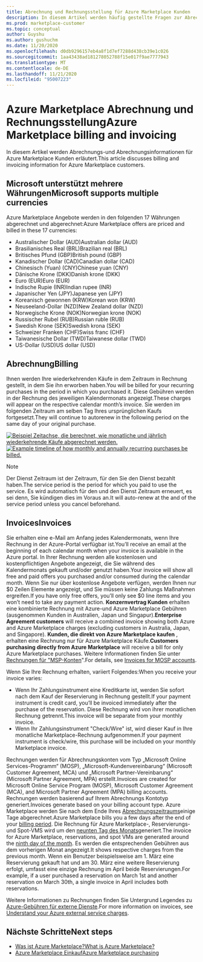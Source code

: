 ```yaml
---
title: Abrechnung und Rechnungsstellung für Azure Marketplace Kunden
description: In diesem Artikel werden häufig gestellte Fragen zur Abrechnung und Rechnungsstellung für Azure Marketplace Kunden beschrieben.
ms.prod: marketplace-customer
ms.topic: conceptual
author: Guyshu
ms.author: gushuchm
ms.date: 11/20/2020
ms.openlocfilehash: d0db9296157eb4a8f1d7ef7288d438cb39e1c026
ms.sourcegitcommit: 1aa43438ad181278052788f15e017f9ae7777943
ms.translationtype: MT
ms.contentlocale: de-DE
ms.lasthandoff: 11/21/2020
ms.locfileid: "95007223"
---
```

# <a name="azure-marketplace-billing-and-invoicing"></a><span data-ttu-id="2acd6-103">Azure Marketplace Abrechnung und Rechnungsstellung</span><span class="sxs-lookup"><span data-stu-id="2acd6-103">Azure Marketplace billing and invoicing</span></span>

<span data-ttu-id="2acd6-104">In diesem Artikel werden Abrechnungs-und Abrechnungsinformationen für Azure Marketplace Kunden erläutert.</span><span class="sxs-lookup"><span data-stu-id="2acd6-104">This article discusses billing and invoicing information for Azure Marketplace customers.</span></span>

## <a name="microsoft-supports-multiple-currencies"></a><span data-ttu-id="2acd6-105">Microsoft unterstützt mehrere Währungen</span><span class="sxs-lookup"><span data-stu-id="2acd6-105">Microsoft supports multiple currencies</span></span>

<span data-ttu-id="2acd6-106">Azure Marketplace Angebote werden in den folgenden 17 Währungen abgerechnet und abgerechnet:</span><span class="sxs-lookup"><span data-stu-id="2acd6-106">Azure Marketplace offers are priced and billed in these 17 currencies:</span></span>

- <span data-ttu-id="2acd6-107">Australischer Dollar (AUD)</span><span class="sxs-lookup"><span data-stu-id="2acd6-107">Australian dollar (AUD)</span></span>
- <span data-ttu-id="2acd6-108">Brasilianisches Real (BRL)</span><span class="sxs-lookup"><span data-stu-id="2acd6-108">Brazilian real (BRL)</span></span>
- <span data-ttu-id="2acd6-109">Britisches Pfund (GBP)</span><span class="sxs-lookup"><span data-stu-id="2acd6-109">British pound (GBP)</span></span>
- <span data-ttu-id="2acd6-110">Kanadischer Dollar (CAD)</span><span class="sxs-lookup"><span data-stu-id="2acd6-110">Canadian dollar (CAD)</span></span>
- <span data-ttu-id="2acd6-111">Chinesisch (Yuan) (CNY)</span><span class="sxs-lookup"><span data-stu-id="2acd6-111">Chinese yuan (CNY)</span></span>
- <span data-ttu-id="2acd6-112">Dänische Krone (DKK)</span><span class="sxs-lookup"><span data-stu-id="2acd6-112">Danish krone (DKK)</span></span>
- <span data-ttu-id="2acd6-113">Euro (EUR)</span><span class="sxs-lookup"><span data-stu-id="2acd6-113">Euro (EUR)</span></span>
- <span data-ttu-id="2acd6-114">Indische Rupie (INR)</span><span class="sxs-lookup"><span data-stu-id="2acd6-114">Indian rupee (INR)</span></span>
- <span data-ttu-id="2acd6-115">Japanischer Yen (JPY)</span><span class="sxs-lookup"><span data-stu-id="2acd6-115">Japanese yen (JPY)</span></span>
- <span data-ttu-id="2acd6-116">Koreanisch gewonnen (KRW)</span><span class="sxs-lookup"><span data-stu-id="2acd6-116">Korean won (KRW)</span></span>
- <span data-ttu-id="2acd6-117">Neuseeland-Dollar (NZD)</span><span class="sxs-lookup"><span data-stu-id="2acd6-117">New Zealand dollar (NZD)</span></span>
- <span data-ttu-id="2acd6-118">Norwegische Krone (NOK)</span><span class="sxs-lookup"><span data-stu-id="2acd6-118">Norwegian krone (NOK)</span></span>
- <span data-ttu-id="2acd6-119">Russischer Rubel (RUB)</span><span class="sxs-lookup"><span data-stu-id="2acd6-119">Russian ruble (RUB)</span></span>
- <span data-ttu-id="2acd6-120">Swedish Krone (SEK)</span><span class="sxs-lookup"><span data-stu-id="2acd6-120">Swedish krona (SEK)</span></span>
- <span data-ttu-id="2acd6-121">Schweizer Franken (CHF)</span><span class="sxs-lookup"><span data-stu-id="2acd6-121">Swiss franc (CHF)</span></span>
- <span data-ttu-id="2acd6-122">Taiwanesische Dollar (TWD)</span><span class="sxs-lookup"><span data-stu-id="2acd6-122">Taiwanese dollar (TWD)</span></span>
- <span data-ttu-id="2acd6-123">US-Dollar (USD)</span><span class="sxs-lookup"><span data-stu-id="2acd6-123">US dollar (USD)</span></span>

## <a name="billing"></a><span data-ttu-id="2acd6-124">Abrechnung</span><span class="sxs-lookup"><span data-stu-id="2acd6-124">Billing</span></span>

<span data-ttu-id="2acd6-125">Ihnen werden Ihre wiederkehrenden Käufe in dem Zeitraum in Rechnung gestellt, in dem Sie ihn erworben haben.</span><span class="sxs-lookup"><span data-stu-id="2acd6-125">You will be billed for your recurring purchases in the period in which you purchased it.</span></span> <span data-ttu-id="2acd6-126">Diese Gebühren werden in der Rechnung des jeweiligen Kalendermonats angezeigt.</span><span class="sxs-lookup"><span data-stu-id="2acd6-126">These charges will appear on the respective calendar month’s invoice.</span></span> <span data-ttu-id="2acd6-127">Sie werden im folgenden Zeitraum am selben Tag Ihres ursprünglichen Kaufs fortgesetzt.</span><span class="sxs-lookup"><span data-stu-id="2acd6-127">They will continue to autorenew in the following period on the same day of your original purchase.</span></span>

<span data-ttu-id="2acd6-128">[![Beispiel Zeitachse, die berechnet, wie monatliche und jährlich wiederkehrende Käufe abgerechnet werden.](media/billing/billing-charges-recurring.png)](media/billing/billing-charges-recurring.png#lightbox)</span><span class="sxs-lookup"><span data-stu-id="2acd6-128">[![Example timeline of how monthly and annually recurring purchases be billed.](media/billing/billing-charges-recurring.png)](media/billing/billing-charges-recurring.png#lightbox)</span></span>

>[!NOTE]
> <span data-ttu-id="2acd6-129">Der Dienst Zeitraum ist der Zeitraum, für den Sie den Dienst bezahlt haben.</span><span class="sxs-lookup"><span data-stu-id="2acd6-129">The service period is the period for which you paid to use the service.</span></span> <span data-ttu-id="2acd6-130">Es wird automatisch für den und den Dienst Zeitraum erneuert, es sei denn, Sie kündigen dies im Voraus an.</span><span class="sxs-lookup"><span data-stu-id="2acd6-130">It will auto-renew at the and of the service period unless you cancel beforehand.</span></span>

## <a name="invoices"></a><span data-ttu-id="2acd6-131">Invoices</span><span class="sxs-lookup"><span data-stu-id="2acd6-131">Invoices</span></span>

<span data-ttu-id="2acd6-132">Sie erhalten eine e-Mail am Anfang jedes Kalendermonats, wenn Ihre Rechnung in der Azure-Portal verfügbar ist.</span><span class="sxs-lookup"><span data-stu-id="2acd6-132">You’ll receive an email at the beginning of each calendar month when your invoice is available in the Azure portal.</span></span> <span data-ttu-id="2acd6-133">In Ihrer Rechnung werden alle kostenlosen und kostenpflichtigen Angebote angezeigt, die Sie während des Kalendermonats gekauft und/oder genutzt haben.</span><span class="sxs-lookup"><span data-stu-id="2acd6-133">Your invoice will show all free and paid offers you purchased and/or consumed during the calendar month.</span></span> <span data-ttu-id="2acd6-134">Wenn Sie nur über kostenlose Angebote verfügen, werden Ihnen nur $0 Zeilen Elemente angezeigt, und Sie müssen keine Zahlungs Maßnahmen ergreifen.</span><span class="sxs-lookup"><span data-stu-id="2acd6-134">If you have only free offers, you’ll only see $0 line items and you won’t need to take any payment action.</span></span> <span data-ttu-id="2acd6-135">**Konzernvertrag Kunden** erhalten eine kombinierte Rechnung mit Azure-und Azure Marketplace Gebühren (ausgenommen Kunden in Australien, Japan und Singapur).</span><span class="sxs-lookup"><span data-stu-id="2acd6-135">**Enterprise Agreement customers** will receive a combined invoice showing both Azure and Azure Marketplace charges (excluding customers in Australia, Japan, and Singapore).</span></span> <span data-ttu-id="2acd6-136">**Kunden, die direkt von Azure Marketplace kaufen** , erhalten eine Rechnung nur für Azure Marketplace Käufe.</span><span class="sxs-lookup"><span data-stu-id="2acd6-136">**Customers purchasing directly from Azure Marketplace** will receive a bill for only Azure Marketplace purchases.</span></span> <span data-ttu-id="2acd6-137">Weitere Informationen finden Sie unter [Rechnungen für "MSP-Konten](/azure/cost-management-billing/understand/download-azure-invoice#invoices-for-mosp-billing-accounts)".</span><span class="sxs-lookup"><span data-stu-id="2acd6-137">For details, see [Invoices for MOSP accounts](/azure/cost-management-billing/understand/download-azure-invoice#invoices-for-mosp-billing-accounts).</span></span>

<span data-ttu-id="2acd6-138">Wenn Sie Ihre Rechnung erhalten, variiert Folgendes:</span><span class="sxs-lookup"><span data-stu-id="2acd6-138">When you receive your invoice varies:</span></span>

- <span data-ttu-id="2acd6-139">Wenn Ihr Zahlungsinstrument eine Kreditkarte ist, werden Sie sofort nach dem Kauf der Reservierung in Rechnung gestellt.</span><span class="sxs-lookup"><span data-stu-id="2acd6-139">If your payment instrument is credit card, you’ll be invoiced immediately after the purchase of the reservation.</span></span> <span data-ttu-id="2acd6-140">Diese Rechnung wird von ihrer monatlichen Rechnung getrennt.</span><span class="sxs-lookup"><span data-stu-id="2acd6-140">This invoice will be separate from your monthly invoice.</span></span>
- <span data-ttu-id="2acd6-141">Wenn Ihr Zahlungsinstrument "Check/Wire" ist, wird dieser Kauf in Ihre monatliche Marketplace-Rechnung aufgenommen.</span><span class="sxs-lookup"><span data-stu-id="2acd6-141">If your payment instrument is check/wire, this purchase will be included on your monthly Marketplace invoice.</span></span>

<span data-ttu-id="2acd6-142">Rechnungen werden für Abrechnungskonten vom Typ „Microsoft Online Services-Programm“ (MOSP), „Microsoft-Kundenvereinbarung“ (Microsoft Customer Agreement, MCA) und „Microsoft Partner-Vereinbarung“ (Microsoft Partner Agreement, MPA) erstellt.</span><span class="sxs-lookup"><span data-stu-id="2acd6-142">Invoices are created for Microsoft Online Service Program (MOSP), Microsoft Customer Agreement (MCA), and Microsoft Partner Agreement (MPA) billing accounts.</span></span> <span data-ttu-id="2acd6-143">Rechnungen werden basierend auf Ihrem Abrechnungs Kontotyp generiert.</span><span class="sxs-lookup"><span data-stu-id="2acd6-143">Invoices generate based on your billing account type.</span></span> <span data-ttu-id="2acd6-144">Azure Marketplace werden Sie nach dem Ende Ihres [Abrechnungszeitraums](/azure/cost-management-billing/understand/download-azure-invoice#why-you-might-not-see-an-invoice)einige Tage abgerechnet.</span><span class="sxs-lookup"><span data-stu-id="2acd6-144">Azure Marketplace bills you a few days after the end of your [billing period](/azure/cost-management-billing/understand/download-azure-invoice#why-you-might-not-see-an-invoice).</span></span> <span data-ttu-id="2acd6-145">Die Rechnung für Azure Marketplace-, Reservierungs-und Spot-VMS wird um den [neunten Tag des Monats](/azure/cost-management-billing/understand/download-azure-invoice#invoices-for-mosp-billing-accounts)generiert.</span><span class="sxs-lookup"><span data-stu-id="2acd6-145">The invoice for Azure Marketplace, reservations, and spot VMs are generated around the [ninth day of the month](/azure/cost-management-billing/understand/download-azure-invoice#invoices-for-mosp-billing-accounts).</span></span> <span data-ttu-id="2acd6-146">Es werden die entsprechenden Gebühren aus dem vorherigen Monat angezeigt.</span><span class="sxs-lookup"><span data-stu-id="2acd6-146">It shows respective charges from the previous month.</span></span> <span data-ttu-id="2acd6-147">Wenn ein Benutzer beispielsweise am 1. März eine Reservierung gekauft hat und am 30. März eine weitere Reservierung erfolgt, umfasst eine einzige Rechnung im April beide Reservierungen.</span><span class="sxs-lookup"><span data-stu-id="2acd6-147">For example, if a user purchased a reservation on March 1st and another reservation on March 30th, a single invoice in April includes both reservations.</span></span>

<span data-ttu-id="2acd6-148">Weitere Informationen zu Rechnungen finden Sie Untergrund Legendes zu [Azure-Gebühren für externe Dienste](/azure/cost-management-billing/understand/understand-azure-marketplace-charges).</span><span class="sxs-lookup"><span data-stu-id="2acd6-148">For more information on invoices, see [Understand your Azure external service charges](/azure/cost-management-billing/understand/understand-azure-marketplace-charges).</span></span>

## <a name="next-steps"></a><span data-ttu-id="2acd6-149">Nächste Schritte</span><span class="sxs-lookup"><span data-stu-id="2acd6-149">Next steps</span></span>

- [<span data-ttu-id="2acd6-150">Was ist Azure Marketplace?</span><span class="sxs-lookup"><span data-stu-id="2acd6-150">What is Azure Marketplace?</span></span>](azure-marketplace-overview.md)
- [<span data-ttu-id="2acd6-151">Azure Marketplace Einkauf</span><span class="sxs-lookup"><span data-stu-id="2acd6-151">Azure Marketplace purchasing</span></span>](azure-purchasing-invoicing.md)
